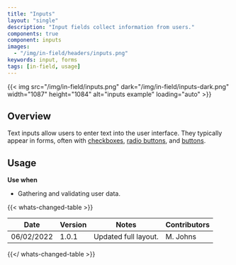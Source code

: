 ```yaml
---
title: "Inputs"
layout: "single"
description: "Input fields collect information from users."
components: true
component: inputs
images:
  - "/img/in-field/headers/inputs.png"
keywords: input, forms
tags: [in-field, usage]
---
```


{{< img src="/img/in-field/inputs.png" dark="/img/in-field/inputs-dark.png" width="1087" height="1084" alt="inputs example" loading="auto" >}}

## Overview

Text inputs allow users to enter text into the user interface. They typically appear in forms, often with [checkboxes](/components/in-field/checkboxes/), [radio buttons](/components/in-field/radio-buttons/), and [buttons](/components/in-field/buttons/).

## Usage

**Use when**

- Gathering and validating user data.

{{< whats-changed-table >}}

| Date       | Version | Notes                | Contributors |
| ---------- | ------- | -------------------- | ------------ |
| 06/02/2022 | 1.0.1   | Updated full layout. | M. Johns     |

{{</ whats-changed-table >}}
